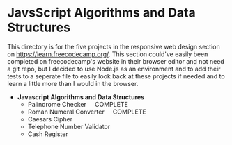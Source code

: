 # JavsScript Algorithms and Data Structures

This directory is for the five projects in the responsive web design section on https://learn.freecodecamp.org/. This section
could've easily been completed on freecodecamp's website in their browser editor and not need a git repo, but I decided to
use Node.js as an environment and to add their tests to a seperate file to easily look back at these projects if needed and to learn a little more
than I would in the browser. 

- **Javascript Algorithms and Data Structures**
  - Palindrome Checker			&nbsp;&nbsp;&nbsp;&nbsp;COMPLETE
  - Roman Numeral Converter		&nbsp;&nbsp;&nbsp;&nbsp;COMPLETE
  - Caesars Cipher
  - Telephone Number Validator
  - Cash Register
